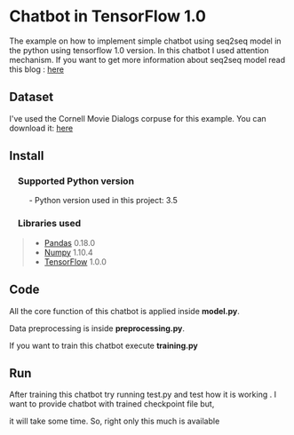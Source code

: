 # Chatbot in TensorFlow 1.0

The example on how to implement simple chatbot using seq2seq model in the python using tensorflow 1.0 version. In this chatbot I used attention mechanism. If you want to get more information about seq2seq model read this blog : [here](https://seq2seq.blogspot.com/)

## Dataset

I've used the Cornell Movie Dialogs corpuse for this example. You can download it: [here](https://www.cs.cornell.edu/~cristian/Cornell_Movie-Dialogs_Corpus.html) 

## Install

### &nbsp;&nbsp;&nbsp; Supported Python version
&nbsp;&nbsp;&nbsp;&nbsp;&nbsp;&nbsp;&nbsp;&nbsp;&nbsp;- Python version used in this project: 3.5

### &nbsp;&nbsp;&nbsp; Libraries used

> *  [Pandas](http://pandas.pydata.org) 0.18.0
> *  [Numpy](http://www.numpy.org) 1.10.4
> *  [TensorFlow](https://www.tensorflow.org) 1.0.0

## Code

All the core function of this chatbot is applied inside **model.py**.

Data preprocessing is inside  **preprocessing.py**.

If you want to train this chatbot execute **training.py**

## Run

After training this chatbot try running  test.py and test how it is working . I want to provide chatbot with trained checkpoint file but,

it will take some time. So, right only this much is available
